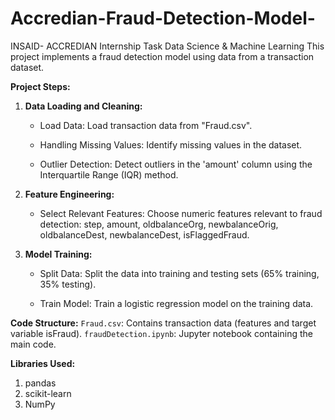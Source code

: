 # Accredian-Fraud-Detection-Model-
INSAID- ACCREDIAN Internship Task Data Science &amp; Machine Learning
This project implements a fraud detection model using data from a transaction dataset.

**Project Steps:**

1. **Data Loading and Cleaning:**
   - Load Data:
     Load transaction data from "Fraud.csv".

   - Handling Missing Values:
     Identify missing values in the dataset.

   - Outlier Detection:
      Detect outliers in the 'amount' column using the Interquartile Range (IQR) method.

2. **Feature Engineering:**
   - Select Relevant Features:
      Choose numeric features relevant to fraud detection: step, amount, oldbalanceOrg, newbalanceOrig, oldbalanceDest, newbalanceDest, isFlaggedFraud.

3. **Model Training:**
   - Split Data:
      Split the data into training and testing sets (65% training, 35% testing).

   - Train Model:
      Train a logistic regression model on the training data.

**Code Structure:**
`Fraud.csv`: Contains transaction data (features and target variable isFraud).
`fraudDetection.ipynb`: Jupyter notebook containing the main code.

**Libraries Used:**
1. pandas
2. scikit-learn
3. NumPy
